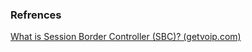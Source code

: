 ### Refrences
[What is Session Border Controller (SBC)? (getvoip.com)](https://getvoip.com/library/session-border-controller/)
<br />

